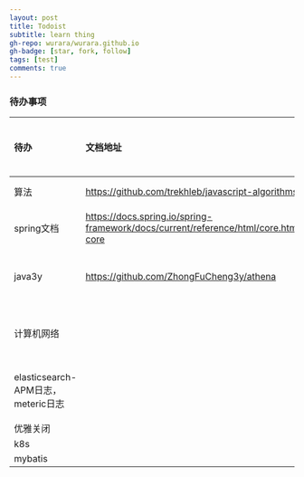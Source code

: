 ```yaml
---
layout: post
title: Todoist
subtitle: learn thing
gh-repo: wurara/wurara.github.io
gh-badge: [star, fork, follow]
tags: [test]
comments: true
---
```


### 待办事项

| 待办                               | 文档地址                                                     | 描述           | 重要程度 |
| :--------------------------------- | :----------------------------------------------------------- | -------------- | :------- |
| 算法                               | https://github.com/trekhleb/javascript-algorithms            | 看算法         | 4        |
| spring文档                         | https://docs.spring.io/spring-framework/docs/current/reference/html/core.html#spring-core | 看core逻辑     | 4        |
| java3y                             | https://github.com/ZhongFuCheng3y/athena                     | 抄java3的文章  | 4        |
| 计算机网络                         |                                                              | 看一遍网络基础 | 4        |
| elasticsearch-APM日志，meteric日志 |                                                              | es采集集群指标 | 5        |
| 优雅关闭                           |                                                              |                | 6        |
| k8s                                |                                                              |                | 6        |
| mybatis                            |                                                              |                | 6        |
